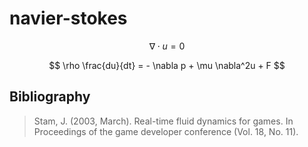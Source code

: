 # navier-stokes

$$
\nabla \cdot u = 0
$$

$$
\rho \frac{du}{dt} = - \nabla p + \mu \nabla^2u + F
$$

## Bibliography

> Stam, J. (2003, March). Real-time fluid dynamics for games.
> In Proceedings of the game developer conference (Vol. 18, No. 11).
